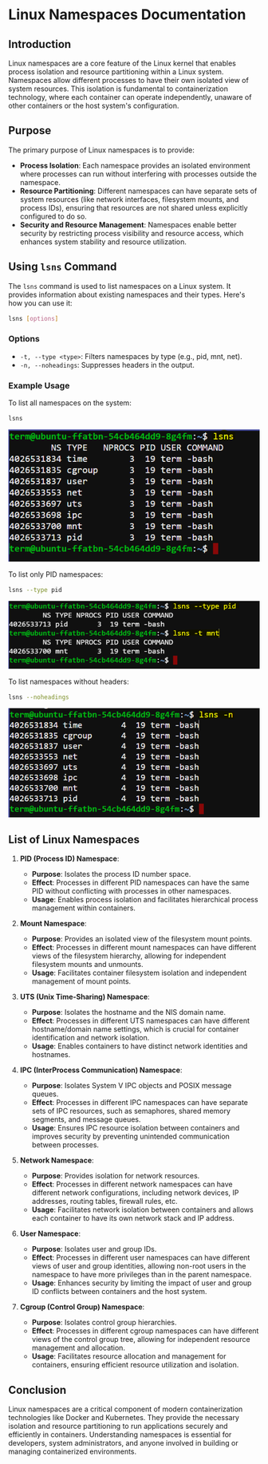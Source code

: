 # Linux Namespaces Documentation

## Introduction

Linux namespaces are a core feature of the Linux kernel that enables process isolation and resource partitioning within a Linux system. Namespaces allow different processes to have their own isolated view of system resources. This isolation is fundamental to containerization technology, where each container can operate independently, unaware of other containers or the host system's configuration.

## Purpose

The primary purpose of Linux namespaces is to provide:

- **Process Isolation**: Each namespace provides an isolated environment where processes can run without interfering with processes outside the namespace.
- **Resource Partitioning**: Different namespaces can have separate sets of system resources (like network interfaces, filesystem mounts, and process IDs), ensuring that resources are not shared unless explicitly configured to do so.
- **Security and Resource Management**: Namespaces enable better security by restricting process visibility and resource access, which enhances system stability and resource utilization.

## Using `lsns` Command

The `lsns` command is used to list namespaces on a Linux system. It provides information about existing namespaces and their types. Here's how you can use it:

```bash
lsns [options]
```

### Options

- `-t, --type <type>`: Filters namespaces by type (e.g., pid, mnt, net).
- `-n, --noheadings`: Suppresses headers in the output.

### Example Usage

To list all namespaces on the system:

```bash
lsns
```

![alt text](./images/linux-ns-01.PNG)

To list only PID namespaces:

```bash
lsns --type pid
```

![alt text](./images/linux-ns-02.PNG)

To list namespaces without headers:

```bash
lsns --noheadings
```

![alt text](./images/linux-ns-03.PNG)


## List of Linux Namespaces

1. **PID (Process ID) Namespace**:
   - **Purpose**: Isolates the process ID number space.
   - **Effect**: Processes in different PID namespaces can have the same PID without conflicting with processes in other namespaces.
   - **Usage**: Enables process isolation and facilitates hierarchical process management within containers.

2. **Mount Namespace**:
   - **Purpose**: Provides an isolated view of the filesystem mount points.
   - **Effect**: Processes in different mount namespaces can have different views of the filesystem hierarchy, allowing for independent filesystem mounts and unmounts.
   - **Usage**: Facilitates container filesystem isolation and independent management of mount points.

3. **UTS (Unix Time-Sharing) Namespace**:
   - **Purpose**: Isolates the hostname and the NIS domain name.
   - **Effect**: Processes in different UTS namespaces can have different hostname/domain name settings, which is crucial for container identification and network isolation.
   - **Usage**: Enables containers to have distinct network identities and hostnames.

4. **IPC (InterProcess Communication) Namespace**:
   - **Purpose**: Isolates System V IPC objects and POSIX message queues.
   - **Effect**: Processes in different IPC namespaces can have separate sets of IPC resources, such as semaphores, shared memory segments, and message queues.
   - **Usage**: Ensures IPC resource isolation between containers and improves security by preventing unintended communication between processes.

5. **Network Namespace**:
   - **Purpose**: Provides isolation for network resources.
   - **Effect**: Processes in different network namespaces can have different network configurations, including network devices, IP addresses, routing tables, firewall rules, etc.
   - **Usage**: Facilitates network isolation between containers and allows each container to have its own network stack and IP address.

6. **User Namespace**:
   - **Purpose**: Isolates user and group IDs.
   - **Effect**: Processes in different user namespaces can have different views of user and group identities, allowing non-root users in the namespace to have more privileges than in the parent namespace.
   - **Usage**: Enhances security by limiting the impact of user and group ID conflicts between containers and the host system.

7. **Cgroup (Control Group) Namespace**:
   - **Purpose**: Isolates control group hierarchies.
   - **Effect**: Processes in different cgroup namespaces can have different views of the control group tree, allowing for independent resource management and allocation.
   - **Usage**: Facilitates resource allocation and management for containers, ensuring efficient resource utilization and isolation.


## Conclusion

Linux namespaces are a critical component of modern containerization technologies like Docker and Kubernetes. They provide the necessary isolation and resource partitioning to run applications securely and efficiently in containers. Understanding namespaces is essential for developers, system administrators, and anyone involved in building or managing containerized environments.
